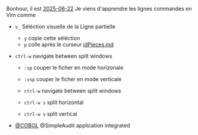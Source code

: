 Bonhour, il est [2025-06-22](2025-06-22)
Je viens d'apprendre les lignes commandes en Vim comme

- `v_` Séléction visuelle de la Ligne partielle
	- `y` copie cette séléction
	- `p` colle après le curseur [idPieces.md](idPieces.md)
- `ctrl-w` navigate between split windows
	- `:sp` couper le ficher en mode horizonale
	- `:vsp` couper le ficher en mode verticale

	- `ctrl-w` navigate between split windows
	- `ctrl-w s` split horizontal
	- `ctrl-w v` split vertical

- [@COBOL](@COBOL) @SimpleAudit application integrated 

